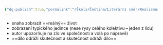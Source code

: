 ```yaml
---
{"dg-publish":true,"permalink":"/Škola/Čeština/Literární směr/Realismus/","created":"1980-01-01T00:00:00.000+01:00","updated":"2024-03-18T08:54:43.490+01:00"}
---
```


- snaha zobrazit ==reálný== život
- zobrazení typického jedince (nese rysy celého kolektivu – jeden z lidu)
- autor upozorňuje na zlo ve společnosti a volá po nápravě)
- ==dílo odráží skutečnost a skutečnost odráží dílo==